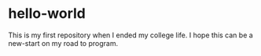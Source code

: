 # hello-world
This is my first repository when I ended my college life. I hope this can be a new-start on my road to program.
